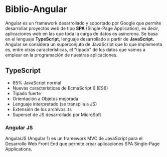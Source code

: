 # Biblio-Angular

Angular es un framework desarrollado y soportado por Google que permite desarrollar proyectos web de tipo **SPA** (Single-Page Application), es decir, aplicaciones web en las que toda la carga de datos es asíncrona. Se basa en el lenguaje **TypeScript**, lenguaje desarrollado a partir de **JavaScript.** Angular se considera un superconjuto de JavaScript que lo que implementa es, entre otras características, el "tipado" de los datos que vamos a emplear en la programación de nuestras aplicaciones.

## TypeScript
* 85% JavaScript normal
* Nuevas características de EcmaScript 6 (ES6)
* Tipado fuerte
* Orientación a Objetos mejorada
* Lenguaje interpretado (se transpila a JS)
* Extensión de los archivos .ts
* Superset de JS desarrollado por MicroSoft


### Angular JS
AngularJS (Angular 1) es un framework MVC de JavaScript para el Desarrollo Web Front End que permite crear aplicaciones SPA Single-Page Applications. 
